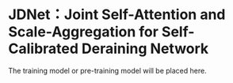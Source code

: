 # JDNet：Joint Self-Attention and Scale-Aggregation for Self-Calibrated Deraining Network

The training model or pre-training model will be placed here.
